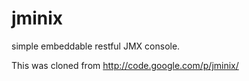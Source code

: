jminix
======

 simple embeddable restful JMX console.
 
 This was cloned from http://code.google.com/p/jminix/
